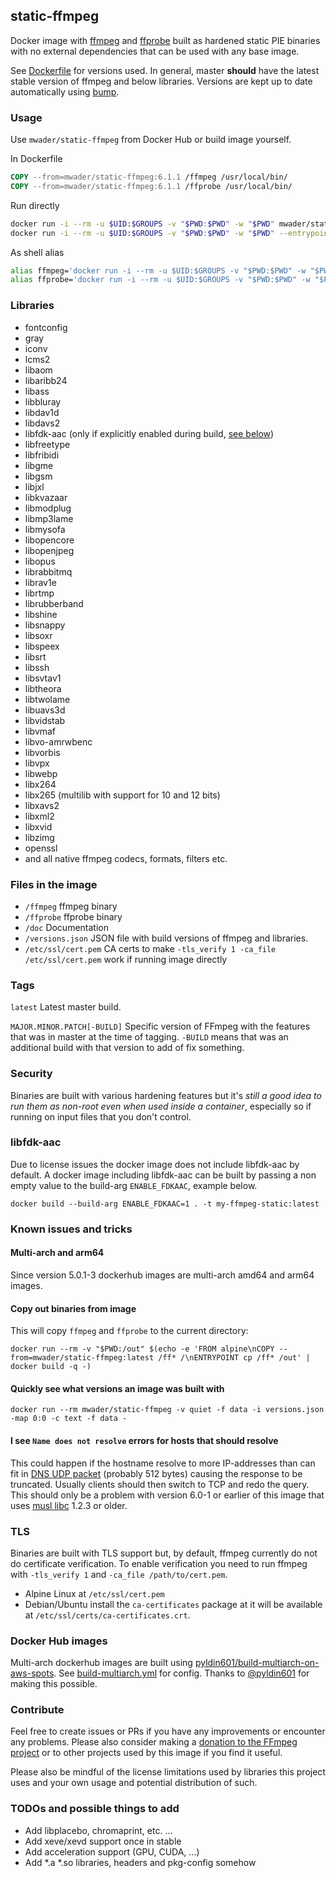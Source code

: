 ## static-ffmpeg

Docker image with
[ffmpeg](https://ffmpeg.org/ffmpeg.html) and
[ffprobe](https://ffmpeg.org/ffprobe.html)
built as hardened static PIE binaries with no external dependencies that can be
used with any base image.

See [Dockerfile](Dockerfile) for versions used. In general, master **should** have the
latest stable version of ffmpeg and below libraries.
Versions are kept up to date automatically using [bump](https://github.com/wader/bump).

### Usage

Use `mwader/static-ffmpeg` from Docker Hub or build image yourself.

In Dockerfile
```Dockerfile
COPY --from=mwader/static-ffmpeg:6.1.1 /ffmpeg /usr/local/bin/
COPY --from=mwader/static-ffmpeg:6.1.1 /ffprobe /usr/local/bin/
```

Run directly
```sh
docker run -i --rm -u $UID:$GROUPS -v "$PWD:$PWD" -w "$PWD" mwader/static-ffmpeg:6.1.1 -i file.wav file.mp3
docker run -i --rm -u $UID:$GROUPS -v "$PWD:$PWD" -w "$PWD" --entrypoint=/ffprobe mwader/static-ffmpeg:6.1.1 -i file.wav
```

As shell alias
```sh
alias ffmpeg='docker run -i --rm -u $UID:$GROUPS -v "$PWD:$PWD" -w "$PWD" mwader/static-ffmpeg:6.1.1'
alias ffprobe='docker run -i --rm -u $UID:$GROUPS -v "$PWD:$PWD" -w "$PWD" --entrypoint=/ffprobe mwader/static-ffmpeg:6.1.1'
```

### Libraries

- fontconfig
- gray
- iconv
- lcms2
- libaom
- libaribb24
- libass
- libbluray
- libdav1d
- libdavs2
- libfdk-aac (only if explicitly enabled during build, [see below](#libfdk-aac))
- libfreetype
- libfribidi
- libgme
- libgsm
- libjxl
- libkvazaar
- libmodplug
- libmp3lame
- libmysofa
- libopencore
- libopenjpeg
- libopus
- librabbitmq
- librav1e
- librtmp
- librubberband
- libshine
- libsnappy
- libsoxr
- libspeex
- libsrt
- libssh
- libsvtav1
- libtheora
- libtwolame
- libuavs3d
- libvidstab
- libvmaf
- libvo-amrwbenc
- libvorbis
- libvpx
- libwebp
- libx264
- libx265 (multilib with support for 10 and 12 bits)
- libxavs2
- libxml2
- libxvid
- libzimg
- openssl
- and all native ffmpeg codecs, formats, filters etc.

### Files in the image

- `/ffmpeg` ffmpeg binary
- `/ffprobe` ffprobe binary
- `/doc` Documentation
- `/versions.json` JSON file with build versions of ffmpeg and libraries.
- `/etc/ssl/cert.pem` CA certs to make `-tls_verify 1 -ca_file /etc/ssl/cert.pem` work if running image directly

### Tags

`latest` Latest master build.

`MAJOR.MINOR.PATCH[-BUILD]` Specific version of FFmpeg with the features that was in master at the time of tagging.
`-BUILD` means that was an additional build with that version to add of fix something.

### Security

Binaries are built with various hardening features but it's *still a good idea to run them
as non-root even when used inside a container*, especially so if running on input files that
you don't control.

### libfdk-aac
Due to license issues the docker image does not include libfdk-aac by default. A docker image including libfdk-aac can be built by passing a non empty value to the build-arg `ENABLE_FDKAAC`, example below.
```
docker build --build-arg ENABLE_FDKAAC=1 . -t my-ffmpeg-static:latest
```

### Known issues and tricks

#### Multi-arch and arm64

Since version 5.0.1-3 dockerhub images are multi-arch amd64 and arm64 images.

#### Copy out binaries from image

This will copy `ffmpeg` and `ffprobe` to the current directory:
```
docker run --rm -v "$PWD:/out" $(echo -e 'FROM alpine\nCOPY --from=mwader/static-ffmpeg:latest /ff* /\nENTRYPOINT cp /ff* /out' | docker build -q -)
```

#### Quickly see what versions an image was built with

```
docker run --rm mwader/static-ffmpeg -v quiet -f data -i versions.json -map 0:0 -c text -f data -
```

#### I see `Name does not resolve` errors for hosts that should resolve

This could happen if the hostname resolve to more IP-addresses than can fit in [DNS UDP packet](https://www.rfc-editor.org/rfc/rfc791) (probably 512 bytes) causing the response to be truncated. Usually clients should then switch to TCP and redo the query.
This should only be a problem with version 6.0-1 or earlier of this image that uses [musl libc](https://www.musl-libc.org) 1.2.3 or older.

### TLS

Binaries are built with TLS support but, by default, ffmpeg currently do
not do certificate verification. To enable verification you need to run
ffmpeg with `-tls_verify 1` and `-ca_file /path/to/cert.pem`.

- Alpine Linux at `/etc/ssl/cert.pem`
- Debian/Ubuntu install the `ca-certificates` package at it will be available at `/etc/ssl/certs/ca-certificates.crt`.

### Docker Hub images

Multi-arch dockerhub images are built using [pyldin601/build-multiarch-on-aws-spots](https://github.com/pyldin601/build-multiarch-on-aws-spots). See [build-multiarch.yml](.github/workflows/build-multiarch.yml) for config. Thanks to [@pyldin601](https://github.com/pyldin601) for making this possible.

### Contribute

Feel free to create issues or PRs if you have any improvements or encounter any problems.
Please also consider making a [donation to the FFmpeg project](https://ffmpeg.org/donations.html)
or to other projects used by this image if you find it useful.

Please also be mindful of the license limitations used by libraries this project uses and your own
usage and potential distribution of such.

### TODOs and possible things to add

- Add libplacebo, chromaprint, etc. ...
- Add xeve/xevd support once in stable
- Add acceleration support (GPU, CUDA, ...)
- Add *.a *.so libraries, headers and pkg-config somehow
